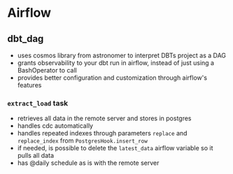 # Airflow

## dbt_dag

- uses cosmos library from astronomer to interpret DBTs project as a DAG
- grants observability to your dbt run in airflow, instead of just using a BashOperator to call
- provides better configuration and customization through airflow's features

### `extract_load` task

- retrieves all data in the remote server and stores in postgres
- handles cdc automatically
- handles repeated indexes through parameters `replace` and `replace_index` from `PostgresHook.insert_row`
- if needed, is possible to delete the `latest_data` airflow variable so it pulls all data
- has @daily schedule as is with the remote server
